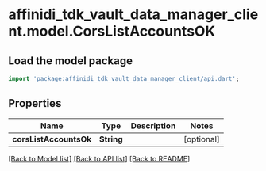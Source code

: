 # affinidi_tdk_vault_data_manager_client.model.CorsListAccountsOK

## Load the model package

```dart
import 'package:affinidi_tdk_vault_data_manager_client/api.dart';
```

## Properties

| Name                   | Type       | Description | Notes      |
| ---------------------- | ---------- | ----------- | ---------- |
| **corsListAccountsOk** | **String** |             | [optional] |

[[Back to Model list]](../README.md#documentation-for-models) [[Back to API list]](../README.md#documentation-for-api-endpoints) [[Back to README]](../README.md)

